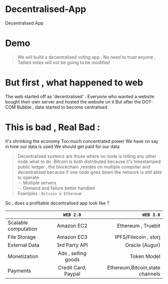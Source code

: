 # Decentralised-App
Decentralised App 

# Demo 
 > We will build a decentralised voting app . No need to trust anyone  , Tallied votes will not be going to be modified 
 
# But first , what happened to web 
The web started off as 'decentralised' . Everyone who wanted a website bought their own server and hosted the website on it 
But after the DOT-COM Bubble , data started to become centralised 

# This is bad , Real Bad :
It's shrinking the economy
Too much concentrated power
We have no say in how our data is used
We should get paid for our data

> Decentralised systems are those where no node is telling any other node what to do .Bitcoin is both distributed because it's timestamped public ledger , the blockchain ,resides on multiple computer and decentralised because if one node goes down the network is still able to operate <br />
⋅⋅⋅ Multiple servers <br />
⋅⋅⋅ Demand and failure better handled<br />
Examples : `Bitcoin & Ethereum` <br />


So , does a profitable decentralised app look like ? <br />

|                           | `WEB 2.0`     | `WEB 3.0`          |
| ------------------------- |:-------------:| ------------------:|
| Scalable computation      | Amazon EC2    | Ethereum , Truebit |
| File Storage              | Amazon EC3    |  IPFS/Filecoin , storj |
| External Data             | 3rd Party API |   Oracle (Augur)   |
| Monetization              | Ads , selling goods    | Token Model |
| Payments                  | Credit Card, Paypal    |  Ethereum,Bitcoin,state channels   |

